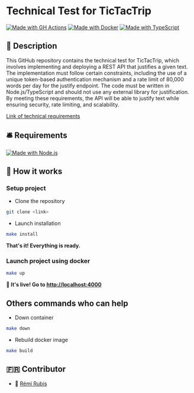 # Technical Test for TicTacTrip

[![Made with GH Actions](https://img.shields.io/badge/CI-GitHub_Actions-orange?logo=github-actions&logoColor=white)](https://github.com/features/actions "Go to GitHub Actions homepage")
[![Made with Docker](https://img.shields.io/badge/Made_with-Docker-blue?logo=docker&logoColor=white)](https://www.docker.com/ "Go to Docker homepage")
[![Made with TypeScript](https://img.shields.io/badge/TypeScript-5-blue?logo=typescript&logoColor=white)](https://typescriptlang.org "Go to TypeScript homepage")

## :mega: Description

This GitHub repository contains the technical test for TicTacTrip, which involves implementing and deploying a REST API that justifies a given text. The implementation must follow certain constraints, including the use of a unique token-based authentication mechanism and a rate limit of 80,000 words per day for the justify endpoint. The code must be written in Node.js/TypeScript and should not use any external library for justification. By meeting these requirements, the API will be able to justify text while ensuring security, rate limiting, and scalability.

[Link of technical requirements](https://tictactrip.notion.site/Back-46162bfe474248f4b79672979efcc379)

## :bellhop_bell: Requirements

[![Made with Node.js](https://img.shields.io/badge/Node.js->=16-blue?logo=node.js&logoColor=white)](https://nodejs.org "Go to Node.js homepage")

## :raised_hands: How it works

### Setup project

- Clone the repository

```sh
git clone <link>
```

- Launch installation

```sh
make install
```

**That's it! Everything is ready.**

### Launch project using docker

```sh
make up
```

**:tada:  It's live! Go to [http://localhost:4000](http://localhost:4000)**

## Others commands who can help

- Down container

```sh
make down
```


- Rebuild docker image

```sh
make build
```

## :fr: Contributor

- :link: [Rémi Rubis](https://github.com/remirubis)

